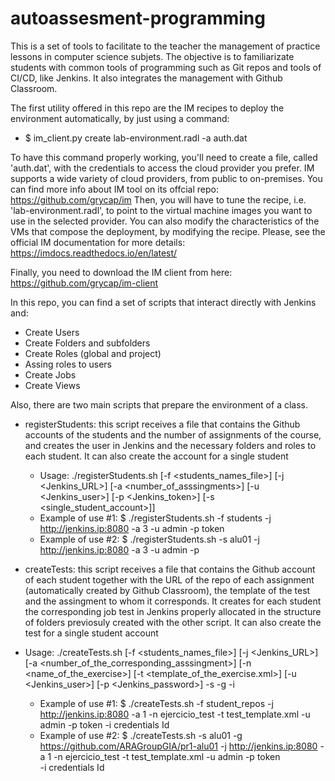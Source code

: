 # autoassesment-programming

This is a set of tools to facilitate to the teacher the management of practice lessons in computer science subjets. The objective is to familiarizate students with common tools of programming such as Git repos and tools of CI/CD, like Jenkins. It also integrates the management with Github Classroom.

The first utility offered in this repo are the IM recipes to deploy the environment automatically, by just using a command:

  * $ im_client.py create lab-environment.radl -a auth.dat 

To have this command properly working, you'll need to create a file, called 'auth.dat', with the credentials to access the cloud provider you prefer. IM supports a wide variety of cloud providers, from public to on-premises. You can find more info about IM tool on its offcial repo: https://github.com/grycap/im 
Then, you will have to tune the recipe, i.e. 'lab-environment.radl', to point to the virtual machine images you want to use in the selected provider. You can also modify the characteristics of the VMs that compose the deployment, by modifying the recipe. Please, see the official IM documentation for more details: https://imdocs.readthedocs.io/en/latest/

Finally, you need to download the IM client from here: https://github.com/grycap/im-client

In this repo, you can find a set of scripts that interact directly with Jenkins and:
 * Create Users
 * Create Folders and subfolders
 * Create Roles (global and project)
 * Assing roles to users
 * Create Jobs
 * Create Views
 
Also, there are two main scripts that prepare the environment of a class. 
 * registerStudents: this script receives a file that contains the Github accounts of the students and the number of assignments of the course, and creates the user in Jenkins and the necessary folders and roles to each student. It can also create the account for a single student
 
   * Usage: ./registerStudents.sh [-f <students_names_file>] [-j <Jenkins_URL>] [-a <number_of_asssingments>] [-u <Jenkins_user>] [-p <Jenkins_token>] [-s <single_student_account>]]
   * Example of use #1: $ ./registerStudents.sh -f students -j http://jenkins.ip:8080 -a 3 -u admin -p token
   * Example of use #2: $ ./registerStudents.sh -s alu01 -j http://jenkins.ip:8080 -a 3 -u admin -p <token> 
   
 * createTests: this script receives a file that contains the Github account of each student together with the URL of the repo of each assignment (automatically created by Github Classroom), the template of the test and the assingment to whom it corresponds. It creates for each student the corresponding job test in Jenkins properly allocated in the structure of folders previosuly created with the other script. It can also create the test for a single student account
 
 * Usage: ./createTests.sh [-f <students_names_file>] [-j <Jenkins_URL>] [-a <number_of_the_corresponding_asssingment>] [-n <name_of_the_exercise>] [-t <template_of_the_exercise.xml>] [-u <Jenkins_user>] [-p <Jenkins_password>] 
 -s <student account> -g <github url> -i <credentials Id>
    * Example of use #1: $ ./createTests.sh -f student_repos -j http://jenkins.ip:8080 -a 1 -n ejercicio_test -t test_template.xml -u admin -p token -i credentials Id
    * Example of use #2: $ ./createTests.sh -s alu01 -g https://github.com/ARAGroupGIA/pr1-alu01  -j http://jenkins.ip:8080 -a 1 -n ejercicio_test -t test_template.xml -u admin -p token  
 -i credentials Id
